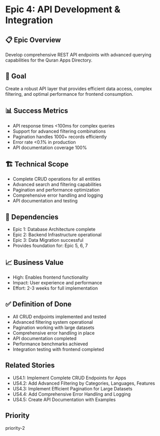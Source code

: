 # Epic 4: API Development & Integration

## 📋 Epic Overview
Develop comprehensive REST API endpoints with advanced querying capabilities for the Quran Apps Directory.

## 🎯 Goal
Create a robust API layer that provides efficient data access, complex filtering, and optimal performance for frontend consumption.

## 📊 Success Metrics
- API response times <100ms for complex queries
- Support for advanced filtering combinations
- Pagination handles 1000+ records efficiently
- Error rate <0.1% in production
- API documentation coverage 100%

## 🏗️ Technical Scope
- Complete CRUD operations for all entities
- Advanced search and filtering capabilities
- Pagination and performance optimization
- Comprehensive error handling and logging
- API documentation and testing

## 🔗 Dependencies
- Epic 1: Database Architecture complete
- Epic 2: Backend Infrastructure operational
- Epic 3: Data Migration successful
- Provides foundation for: Epic 5, 6, 7

## 📈 Business Value
- High: Enables frontend functionality
- Impact: User experience and performance
- Effort: 2-3 weeks for full implementation

## ✅ Definition of Done
- All CRUD endpoints implemented and tested
- Advanced filtering system operational
- Pagination working with large datasets
- Comprehensive error handling in place
- API documentation completed
- Performance benchmarks achieved
- Integration testing with frontend completed

## Related Stories
- US4.1: Implement Complete CRUD Endpoints for Apps
- US4.2: Add Advanced Filtering by Categories, Languages, Features
- US4.3: Implement Efficient Pagination for Large Datasets
- US4.4: Add Comprehensive Error Handling and Logging
- US4.5: Create API Documentation with Examples

## Priority
priority-2